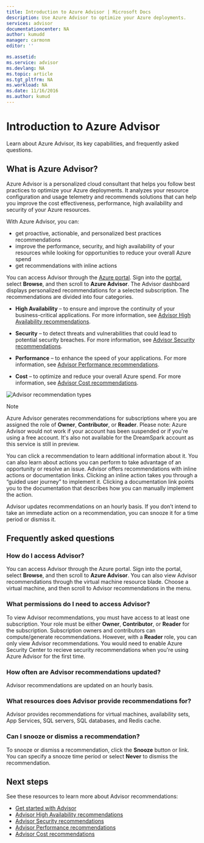 ```yaml
---
title: Introduction to Azure Advisor | Microsoft Docs
description: Use Azure Advisor to optimize your Azure deployments.
services: advisor
documentationcenter: NA
author: kumudd
manager: carmonm
editor: ''

ms.assetid: 
ms.service: advisor
ms.devlang: NA
ms.topic: article
ms.tgt_pltfrm: NA
ms.workload: NA
ms.date: 11/16/2016
ms.author: kumud
---
```


# Introduction to Azure Advisor

Learn about Azure Advisor, its key capabilities, and frequently asked questions.

## What is Azure Advisor?
Azure Advisor is a personalized cloud consultant that helps you follow best practices to optimize your Azure deployments. It analyzes your resource configuration and usage telemetry and recommends solutions that can help you improve the cost effectiveness, performance, high availability and security of your Azure resources.

With Azure Advisor, you can:
-	get proactive, actionable, and personalized best practices recommendations 
-	improve the performance, security, and high availability of your resources while looking for opportunities to reduce your overall Azure spend
-	get recommendations with inline actions

You can access Advisor through the [Azure portal](https://aka.ms/azureadvisordashboard). Sign into the [portal](https://portal.azure.com), select **Browse**, and then scroll to **Azure Advisor**. The Advisor dashboard displays personalized recommendations for a selected subscription. The recommendations are divided into four categories. 

-   **High Availability** – to ensure and improve the continuity of your business-critical applications. For more information, see [Advisor High Availability recommendations](advisor-high-availability-recommendations.md).

-   **Security** – to detect threats and vulnerabilities that could lead to potential security breaches. For more information, see [Advisor Security recommendations](advisor-security-recommendations.md).

-   **Performance** – to enhance the speed of your applications. For more information, see [Advisor Performance recommendations](advisor-performance-recommendations.md).

-   **Cost** – to optimize and reduce your overall Azure spend. For more information, see [Advisor Cost recommendations](advisor-cost-recommendations.md).

  ![Advisor recommendation types](./media/advisor-overview/advisor-all-tab-examples.png)

> [!NOTE]
> Azure Advisor generates recommendations for subscriptions where you are assigned the role of **Owner**, **Contributor**, or **Reader**.
Please note: Azure Advisor would not work if your account has been suspended or if you're using a free account.
It's also not available for the DreamSpark account as this service is still in preview.

You can click a recommendation to learn additional information about it. You can also learn about actions you can perform to take advantage of an opportunity or resolve an issue. 
Advisor offers recommendations with inline actions or documentation links. Clicking an inline action takes you through a “guided user journey” to implement it. Clicking a documentation link points you to the documentation that describes how you can manually implement the action. 

Advisor updates recommendations on an hourly basis. If you don’t intend to take an immediate action on a recommendation, you can snooze it for a time period or dismiss it. 

## Frequently asked questions

### How do I access Advisor?
You can access Advisor through the Azure portal. Sign into the portal, select **Browse**, and then scroll to **Azure Advisor**. You can also view Advisor recommendations through the virtual machine resource blade. Choose a virtual machine, and then scroll to Advisor recommendations in the menu. 

### What permissions do I need to access Advisor?

To view Advisor recommendations, you must have access to at least one subscription. Your role must be either **Owner**, **Contributor**, or **Reader** for the subscription. Subscription owners and contributors can compute/generate recommendations. However, with a **Reader** role, you can only view Advisor recommendations. 
You would need to enable Azure Security Center to recieve security recommendations when you're using Azure Advisor for the first time.

### How often are Advisor recommendations updated?

Advisor recommendations are updated on an hourly basis.

### What resources does Advisor provide recommendations for?

Advisor provides recommendations for virtual machines, availability sets, App Services, SQL servers, SQL databases, and Redis cache.

### Can I snooze or dismiss a recommendation?

To snooze or dismiss a recommendation, click the **Snooze** button or link. You can specify a snooze time period or select **Never** to dismiss the recommendation.

## Next steps

See these resources to learn more about Advisor recommendations:

-  [Get started with Advisor](advisor-get-started.md)
-  [Advisor High Availability recommendations](advisor-high-availability-recommendations.md)
-  [Advisor Security recommendations](advisor-security-recommendations.md)
-  [Advisor Performance recommendations](advisor-performance-recommendations.md)
-  [Advisor Cost recommendations](advisor-cost-recommendations.md)
